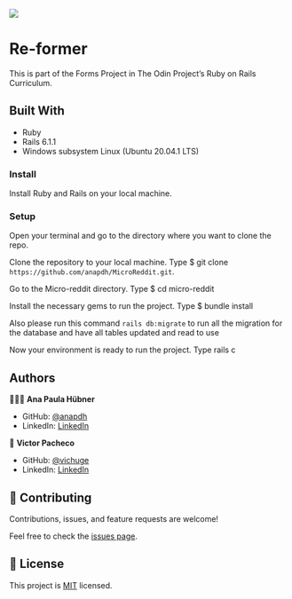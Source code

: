 ![](https://img.shields.io/badge/Microverse-blueviolet)

# Re-former

This is part of the Forms Project in The Odin Project’s Ruby on Rails Curriculum.

## Built With

- Ruby
- Rails 6.1.1
- Windows subsystem Linux (Ubuntu 20.04.1 LTS)

### Install

Install Ruby and Rails on your local machine.

### Setup

Open your terminal and go to the directory where you want to clone the repo.

Clone the repository to your local machine. Type $ git clone `https://github.com/anapdh/MicroReddit.git`.

Go to the Micro-reddit directory. Type $ cd micro-reddit

Install the necessary gems to run the project. Type $ bundle install

Also please run this command `rails db:migrate` to run all the migration for the database and have all tables updated and read to use

Now your environment is ready to run the project. Type rails c

## Authors

👩🏼‍💻 **Ana Paula Hübner**

- GitHub: [@anapdh](https://github.com/anapdh)
- LinkedIn: [LinkedIn](https://www.linkedin.com/in/ana-paula-hübner-7a9484181)

👤 **Victor Pacheco**

- GitHub: [@vichuge](https://github.com/vichuge)
- LinkedIn: [LinkedIn](https://www.linkedin.com/in/victor-pacheco-7946aab2/)

## 🤝 Contributing

Contributions, issues, and feature requests are welcome!

Feel free to check the [issues page](https://github.com/vichuge/re-former/issues).

## 📝 License

This project is [MIT](./LICENSE) licensed.